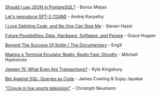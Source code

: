 [Should I use JSON in PostgreSQL?](https://www.youtube.com/watch?v=ALxu-QioZpE) - Boriss Mejias

[Let's reproduce GPT-2 (124M)](https://www.youtube.com/watch?v=l8pRSuU81PU) - Andrej Karpathy

[I Love Deleting Code, and No One Can Stop Me](https://www.youtube.com/watch?v=y376JcBl1t8) - Steven Hazel

[Future Possibilities: Data, Hardware, Software, and People](https://www.youtube.com/watch?v=si9iqF5uTFk) - Grace Hopper

[Beyond The Success Of Kotlin / The Documentary](https://www.youtube.com/watch?v=E8CtE7qTb-Q) - EngX

[Making a Terminal Emulator Really, Really Fast: Ghostty](https://www.youtube.com/watch?v=cPaGkEesw20&t=3015s) - Mitchell Hashimoto

[Jepsen 15: What Even Are Transactions?](https://www.youtube.com/watch?v=ecZp6cWhDjg) - Kyle Kingsbury

[Bet Against SQL: Queries as Code](https://www.youtube.com/watch?v=dS9jtih4dI4) - James Cowling & Sujay Jayakar

["Clojure in live sports television"](https://www.youtube.com/watch?v=kIhY4VDa820) - Christoph Neumann
